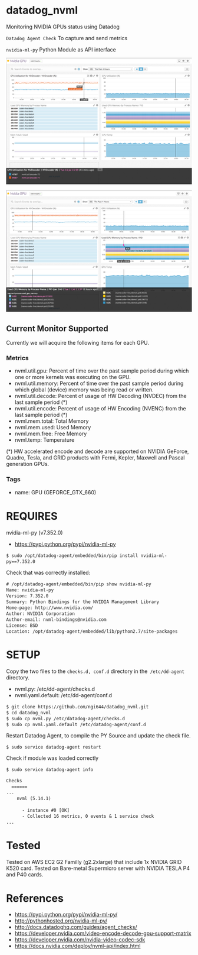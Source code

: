 # datadog_nvml

Monitoring NVIDIA GPUs status using Datadog

`Datadog Agent Check` To capture and send metrics

`nvidia-ml-py` Python Module as API interface

![screenshot1](docs/Nvidia_GPU_Datadog.png)

![screenshot1](docs/Nvidia_GPU_Datadog2.png)

## Current Monitor Supported

Currently we will acquire the following items for each GPU.

### Metrics

- nvml.util.gpu: Percent of time over the past sample period during which one or more kernels was executing on the GPU.
- nvml.util.memory: Percent of time over the past sample period during which global (device) memory was being read or written.
- nvml.util.decode: Percent of usage of HW Decoding (NVDEC) from the last sample period (*)
- nvml.util.encode: Percent of usage of HW Encoding (NVENC) from the last sample period (*)
- nvml.mem.total: Total Memory
- nvml.mem.used: Used Memory
- nvml.mem.free: Free Memory
- nvml.temp: Temperature

(*) HW accelerated encode and decode are supported on NVIDIA GeForce, Quadro, Tesla, and GRID products with Fermi, Kepler, Maxwell and Pascal generation GPUs.

### Tags

- name: GPU (GEFORCE_GTX_660)


# REQUIRES

nvidia-ml-py (v7.352.0)

- https://pypi.python.org/pypi/nvidia-ml-py

```
$ sudo /opt/datadog-agent/embedded/bin/pip install nvidia-ml-py==7.352.0
```

Check that was correctly installed:
```
# /opt/datadog-agent/embedded/bin/pip show nvidia-ml-py
Name: nvidia-ml-py
Version: 7.352.0
Summary: Python Bindings for the NVIDIA Management Library
Home-page: http://www.nvidia.com/
Author: NVIDIA Corporation
Author-email: nvml-bindings@nvidia.com
License: BSD
Location: /opt/datadog-agent/embedded/lib/python2.7/site-packages
```
# SETUP

Copy the two files to the `checks.d, conf.d` directory in the` /etc/dd-agent` directory.

- nvml.py: /etc/dd-agent/checks.d
- nvml.yaml.default: /etc/dd-agent/conf.d

```
$ git clone https://github.com/ngi644/datadog_nvml.git
$ cd datadog_nvml
$ sudo cp nvml.py /etc/datadog-agent/checks.d
$ sudo cp nvml.yaml.default /etc/datadog-agent/conf.d
```

Restart Datadog Agent, to compile the PY Source and update the check file.

```
$ sudo service datadog-agent restart
```
Check if module was loaded correctly
```
$ sudo service datadog-agent info
```

```
Checks
  ======
...
    nvml (5.14.1)

      - instance #0 [OK]
      - Collected 16 metrics, 0 events & 1 service check
...
```

# Tested
  Tested on AWS EC2 G2 Familly (g2.2xlarge) that include 1x NVIDIA GRID K520 card.
  Tested on Bare-metal Supermicro server with NVIDIA TESLA P4 and P40 cards.
  
# References

- https://pypi.python.org/pypi/nvidia-ml-py/
- http://pythonhosted.org/nvidia-ml-py/
- http://docs.datadoghq.com/guides/agent_checks/
- https://developer.nvidia.com/video-encode-decode-gpu-support-matrix
- https://developer.nvidia.com/nvidia-video-codec-sdk
- https://docs.nvidia.com/deploy/nvml-api/index.html

